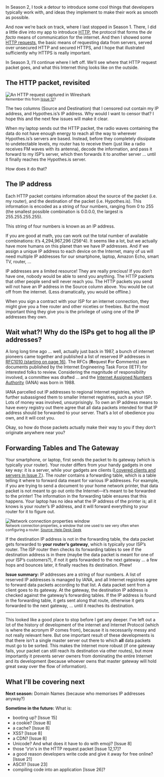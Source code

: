 In Season 2, I took a detour to introduce some cool things that developers typically work with, and ideas they implement to make their work as smooth as possible.

And now we’re back on track, where I last stopped in Season 1. There, I did a little dive into my app to introduce [HTTP](https://buttondown.email/laymansguide/archive/lmg-issue-7-what-is-http/), the protocol that forms the *de facto* means of communication for the internet. And then I showed some [HTTP requests](https://buttondown.email/laymansguide/archive/lmg-issue-9-how-do-i-make-an-http-request/), the basic means of requesting data from servers, served over unsecured HTTP and secured HTTPS, and I hope that illustrated sufficiently why HTTPS is really important.

In Season 3, I’ll continue where I left off. We’ll see where that HTTP request packet goes, and what this Internet thing looks like on the outside.

## The HTTP packet, revisited


![An HTTP request captured in Wireshark](https://github.com/ngjunsiang/laymansguide/blob/master/season1/issue012/issue012_01.png?raw=true)<br />
<small>Remember this from [Issue 12](https://buttondown.email/laymansguide/archive/lmg-issue-12-what-is-https-how-is-it-different/)?</small>


The two columns (Source and Destination) that I censored out contain my IP address, and Hypothes.is’s IP address. Why would I want to censor that? I hope this and the next few issues will make it clear.

When my laptop sends out the HTTP packet, the radio waves containing the data do not have enough energy to reach all the way to wherever Hypothes.is’s servers are based. Instead, before they completely dissipate to undetectable levels, my router has to receive them (just like a radio receives FM waves with its antenna), decode the information, and pass it forward to my ISP’s server, which then forwards it to another server … until it finally reaches the Hypothes.is server.

How does it do that?

## The IP address

Each HTTP packet contains information about the source of the packet (i.e. my router), and the destination of the packet (i.e. Hypothes.is). This information is encoded as a string of four numbers, ranging from 0 to 255 (the smallest possible combination is 0.0.0.0, the largest is 255.255.255.255).

This string of four numbers is known as an IP address.

If you are good at math, you can work out the total number of available combinations: it’s 4,294,967,296 (256^4). It seems like a lot, but we actually have more humans on this planet than we have IP addresses. And if we assign a unique IP address to each device on the Internet, many of us will need multiple IP addresses for our smartphone, laptop, Amazon Echo, smart TV, router, …

IP addresses are a limited resource! They are really precious! If you don’t have one, nobody would be able to send you anything. The HTTP packets that other people send will never reach you. The HTTP packets you send will not have an IP address in the Source column above. You would be cut off from the internet. (Less dramatically, you would be offline.)

When you sign a contract with your ISP for an internet connection, they might give you a free router and other niceties or freebies. But the most important thing they give you is the privilege of using one of the IP addresses they own.

## Wait what?! Why do the ISPs get to hog all the IP addresses?

A long long time ago … well, actually just back in 1987, a bunch of internet pioneers came together and published a list of reserved IP addresses in [RFC1010 (starting on page 16)](https://tools.ietf.org/html/rfc1010). The RFCs (**R**equest **F**or **C**omments) are documents published by the Internet Engineering Task Force (IETF) for interested folks to review. Considering the magnitude of responsibility involved, a committee was drafted … and the [Internet Assigned Numbers Authority](https://en.wikipedia.org/wiki/Internet_Assigned_Numbers_Authority) (IANA) was born in 1988.

IANA parcelled out IP addresses to regional Internet registries, which further subassigned them to smaller Internet registries, such as your ISP. Lots of money was involved, unsurprisingly. To own an IP address means to have every registry out there agree that all data packets intended for that IP address should be forwarded to your server. That’s a lot of obedience you own, and it will cost you.

Okay, so how do those packets actually make their way to you if they don’t originate anywhere near you?

## Forwarding Tables and The Gateway

Your smartphone, or laptop, first sends the packet to its gateway (which is typically your router). Your router differs from your handy gadgets in one key way: it is a server, while your gadgets are clients ([I covered clients and servers in Issue 7.](https://buttondown.email/laymansguide/archive/lmg-issue-7-what-is-http/)). The router contains a forwarding table, which is a table telling it where to forward data meant for various IP addresses. For example, if you are trying to send a document to your home network printer, that data packet is not meant to go out onto the Internet—it’s meant to be forwarded to the printer! The information in the forwarding table ensures that this happens. Your laptop has no idea what the IP address of the printer is; all it knows is your router’s IP address, and it will forward everything to your router for it to figure out.


![Network connection properties window](https://github.com/ngjunsiang/laymansguide/blob/master/season3/issue027/issue027_01.png?raw=true)<br />
<small>Network connection properties, a window that one used to see very often when configuring a router. [Source: Help Desk Geek](https://helpdeskgeek.com/networking/change-ip-address-and-dns-servers-using-the-command-prompt/)</small>


If the destination IP address is not in the forwarding table, the data packet gets forwarded to **your router’s gateway**, which is typically your ISP’s router. The ISP router then checks its forwarding tables to see if the destination address is in there (maybe the data packet is meant for one of your ISP’s customers?), if not it gets forwarded to the next gateway … a few hops and bounces later, it finally reaches its destination. Phew!

**Issue summary:** IP addresses are a string of four numbers. A list of reserved IP addresses is managed by IANA, and all Internet registries agree to forward data packets according to that list. A data packet sent from a client goes to its gateway. At the gateway, the destination IP address is checked against the gateway’s forwarding tables. If the IP address is found in the forwarding table, it gets sent along that route, otherwise it gets forwarded to the next gateway, … until it reaches its destination.

<hr/>

This looked like a good place to stop before I get any deeper. I’ve left out a lot of the history of development of the internet and Internet Protocol (which is where the acronym IP comes from), because it is necessarily messy and not really relevant here. But one important result of these developments is that there isn’t a single master server out there to which **all** data packets must go to be sorted. This makes the Internet more robust (if one gateway fails, your packet can still reach its destination via other routes), but more importantly it prevents server owners from dominating the entire Internet and its development (because whoever owns that master gateway will hold great sway over the flow of information).

## What I’ll be covering next

**Next season:** Domain Names (because who memorises IP addresses anyway?)

**Sometime in the future:** What is:

- booting up? [Issue 15]
- a cookie? [Issue 8]
- a cache? [Issue 8]
- XSS? [Issue 8]
- a CDN? [Issue 8]
- Unicode? And what does it have to do with emoji? [Issue 8]
- those '\r\n's in the HTTP request packet [Issue 12,17]?
- a good reason developers write code and give it away for free online? [Issue 21]
- ASCII? [Issue 23]
- compiling code into an application [Issue 26]?
